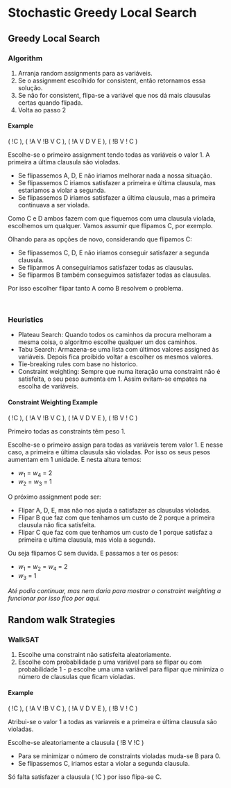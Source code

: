 # Stochastic Greedy Local Search

## Greedy Local Search

### Algorithm

1. Arranja random assignments para as variáveis.
2. Se o assignment escolhido for consistent, então retornamos essa solução.
3. Se não for consistent, flipa-se a variável que nos dá mais clausulas certas quando flipada.
4. Volta ao passo 2

#### Example

( !C ), ( !A V !B V C ), ( !A V D V E ), ( !B V ! C )

Escolhe-se o primeiro assignment tendo todas as variáveis o valor 1. A primeira a última clausula são violadas.

- Se flipassemos A, D, E não iriamos melhorar nada a nossa situação.
- Se flipassemos C iriamos satisfazer a primeira e última clausula, mas estariamos a violar a segunda.
- Se flipassemos D iriamos satisfazer a última clausula, mas a primeira continuava a ser violada.

Como C e D ambos fazem com que fiquemos com uma clausula violada, escolhemos um qualquer. Vamos assumir que flipamos C, por exemplo.

Olhando para as opções de novo, considerando que flipamos C:

- Se flipassemos C, D, E não iriamos conseguir satisfazer a segunda clausula.
- Se fliparmos A conseguiriamos satisfazer todas as clausulas.
- Se fliparmos B também conseguimos satisfazer todas as clausulas.

Por isso escolher flipar tanto A como B resolvem o problema.

<br>

### Heuristics

- Plateau Search: Quando todos os caminhos da procura melhoram a mesma coisa, o algoritmo escolhe qualquer um dos caminhos.
- Tabu Search: Armazena-se uma lista com últimos valores assigned às variáveis. Depois fica proibido voltar a escolher os mesmos valores.
- Tie-breaking rules com base no historico.
- Constraint weighting: Sempre que numa iteração uma constraint não é satisfeita, o seu peso aumenta em 1. Assim evitam-se empates na escolha de variáveis.

#### Constraint Weighting Example

( !C ), ( !A V !B V C ), ( !A V D V E ), ( !B V ! C )

Primeiro todas as constraints têm peso 1.

Escolhe-se o primeiro assign para todas as variáveis terem valor 1. E nesse caso, a primeira e última clausula são violadas. Por isso os seus pesos aumentam em 1 unidade. E nesta altura temos:

- $w_1$ = $w_4$ = 2
- $w_2$ = $w_3$ = 1

O próximo assignment pode ser:

- Flipar A, D, E, mas não nos ajuda a satisfazer as clausulas violadas.
- Flipar B que faz com que tenhamos um custo de 2 porque a primeira clausula não fica satisfeita.
- Flipar C que faz com que tenhamos um custo de 1 porque satisfaz a primeira e ultima clausula, mas viola a segunda.

Ou seja flipamos C sem duvida. E passamos a ter os pesos:

- $w_1$ = $w_2$ = $w_4$ = 2
- $w_3$ = 1

_Até podia continuar, mas nem daria para mostrar o constraint weighting a funcionar por isso fico por aqui._

## Random walk Strategies

### WalkSAT

1. Escolhe uma constraint não satisfeita aleatoriamente.
2. Escolhe com probabilidade p uma variável para se flipar ou com probabilidade 1 - p escolhe uma uma variável para flipar que minimiza o número de clausulas que ficam violadas.

#### Example

( !C ), ( !A V !B V C ), ( !A V D V E ), ( !B V ! C )

Atribui-se o valor 1 a todas as variaveis e a primeira e última clausula são violadas.

Escolhe-se aleatoriamente a clausula ( !B V !C )

- Para se minimizar o número de constraints violadas muda-se B para 0.
- Se flipassemos C, iriamos estar a violar a segunda clausula.

Só falta satisfazer a clausula ( !C ) por isso flipa-se C.
